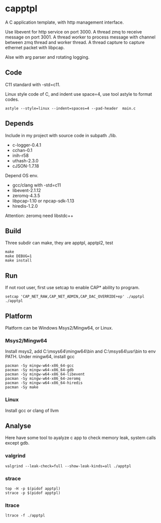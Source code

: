 # capptpl

A C application template, with http management interface.

Use libevent for http service on port 3000.
A thread zmq to receive message on port 3001.
A thread worker to process message with channel between zmq thread and worker thread.
A thread capture to capture ethernet packet with libpcap.

Alse with arg parser and rotating logging.

## Code

C11 standard with -std=c11.

Linux style code of C, and indent use space=4, use tool astyle to format codes.

```
astyle --style=linux --indent=spaces=4 --pad-header  main.c
```


## Depends

Include in my project with source code in subpath ./lib. 
- c-logger-0.4.1
- cchan-0.1
- inih-r58
- uthash-2.3.0
- cJSON-1.7.18

Depend OS env.
- gcc/clang with -std=c11
- libevent-2.1.12
- zeromq-4.3.5
- libpcap-1.10 or npcap-sdk-1.13
- hiredis-1.2.0

Attention: zeromq need libstdc++

## Build

Three subdir can make, they are apptpl, apptpl2, test

```
make
make DEBUG=1
make install
```

## Run

If not root user, first use setcap to enable CAP* ability to program.

```
setcap 'CAP_NET_RAW,CAP_NET_ADMIN,CAP_DAC_OVERRIDE+ep' ./apptpl
./apptpl
```

## Platform

Platform can be Windows Msys2/Mingw64, or Linux.

### Msys2/Mingw64

Install msys2, add C:\msys64\mingw64\bin and C:\msys64\usr\bin to env PATH.
Under mingw64, install gcc

```
pacman -Sy mingw-w64-x86_64-gcc
pacman -Sy mingw-w64-x86_64-gdb
pacman -Sy mingw-w64-x86_64-libevent
pacman -Sy mingw-w64-x86_64-zeromq
pacman -Sy mingw-w64-x86_64-hiredis
pacman -Sy make
```

### Linux

Install gcc or clang of llvm


## Analyse

Here have some tool to ayalyze c app to check memory leak, system calls except gdb.

### valgrind

```
valgrind --leak-check=full --show-leak-kinds=all ./apptpl
```

### strace

```
top -H -p $(pidof apptpl)
strace -p $(pidof apptpl)
```

### ltrace

```
ltrace -f ./apptpl
```
